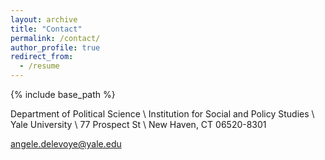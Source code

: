 ```yaml
---
layout: archive
title: "Contact"
permalink: /contact/
author_profile: true
redirect_from:
  - /resume
---
```


{% include base_path %}

Department of Political Science \ Institution for Social and Policy Studies \ Yale University \ 77 Prospect St \ New Haven, CT 06520-8301


angele.delevoye@yale.edu

